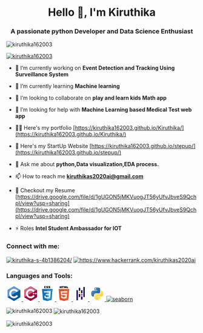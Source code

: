 <h1 align="center">Hello 👋, I'm Kiruthika</h1>
<h3 align="center">A passionate python Developer and Data Science Enthusiast</h3>

<p align="left"> <img src="https://komarev.com/ghpvc/?username=kiruthika162003&label=Profile%20views&color=0e75b6&style=flat" alt="kiruthika162003" /> </p>

<p align="left"> <a href="https://github.com/ryo-ma/github-profile-trophy"><img src="https://github-profile-trophy.vercel.app/?username=kiruthika162003" alt="kiruthika162003" /></a> </p>

- 🔭 I’m currently working on **Event Detection and Tracking Using Surveillance System**

- 🌱 I’m currently learning **Machine learning**

- 👯 I’m looking to collaborate on **play and learn kids Math app**

- 🤝 I’m looking for help with **Machine Learning based Medical Test web app**

- 👨‍💻 Here's my portfolio [https://kiruthika162003.github.io/Kiruthika/](https://kiruthika162003.github.io/Kiruthika/)

- 📝 Here's my StartUp Website [https://kiruthika162003.github.io/stepup/](https://kiruthika162003.github.io/stepup/)

- 💬 Ask me about **python,Data visualization,EDA process.**

- 📫 How to reach me **kiruthikas2020ai@gmail.com**

- 📄 Checkout my Resume [https://drive.google.com/file/d/1gUGON5jMKVuogJT56yUfvJbveS9QchpI/view?usp=sharing](https://drive.google.com/file/d/1gUGON5jMKVuogJT56yUfvJbveS9QchpI/view?usp=sharing)

- ⚡ Roles **Intel Student Ambassador for IOT**

<h3 align="left">Connect with me:</h3>
<p align="left">
<a href="https://linkedin.com/in/kiruthika-s-4b1386204/" target="blank"><img align="center" src="https://raw.githubusercontent.com/rahuldkjain/github-profile-readme-generator/master/src/images/icons/Social/linked-in-alt.svg" alt="kiruthika-s-4b1386204/" height="30" width="40" /></a>
<a href="https://www.hackerrank.com/https://www.hackerrank.com/kiruthikas2020ai" target="blank"><img align="center" src="https://raw.githubusercontent.com/rahuldkjain/github-profile-readme-generator/master/src/images/icons/Social/hackerrank.svg" alt="https://www.hackerrank.com/kiruthikas2020ai" height="30" width="40" /></a>
</p>

<h3 align="left">Languages and Tools:</h3>
<p align="left"> <a href="https://www.cprogramming.com/" target="_blank" rel="noreferrer"> <img src="https://raw.githubusercontent.com/devicons/devicon/master/icons/c/c-original.svg" alt="c" width="40" height="40"/> </a> <a href="https://www.w3schools.com/cpp/" target="_blank" rel="noreferrer"> <img src="https://raw.githubusercontent.com/devicons/devicon/master/icons/cplusplus/cplusplus-original.svg" alt="cplusplus" width="40" height="40"/> </a> <a href="https://www.w3schools.com/css/" target="_blank" rel="noreferrer"> <img src="https://raw.githubusercontent.com/devicons/devicon/master/icons/css3/css3-original-wordmark.svg" alt="css3" width="40" height="40"/> </a> <a href="https://www.w3.org/html/" target="_blank" rel="noreferrer"> <img src="https://raw.githubusercontent.com/devicons/devicon/master/icons/html5/html5-original-wordmark.svg" alt="html5" width="40" height="40"/> </a> <a href="https://pandas.pydata.org/" target="_blank" rel="noreferrer"> <img src="https://raw.githubusercontent.com/devicons/devicon/2ae2a900d2f041da66e950e4d48052658d850630/icons/pandas/pandas-original.svg" alt="pandas" width="40" height="40"/> </a> <a href="https://www.python.org" target="_blank" rel="noreferrer"> <img src="https://raw.githubusercontent.com/devicons/devicon/master/icons/python/python-original.svg" alt="python" width="40" height="40"/> </a> <a href="https://seaborn.pydata.org/" target="_blank" rel="noreferrer"> <img src="https://seaborn.pydata.org/_images/logo-mark-lightbg.svg" alt="seaborn" width="40" height="40"/> </a> </p>

<p><img align="left" src="https://github-readme-stats.vercel.app/api/top-langs?username=kiruthika162003&show_icons=true&locale=en&layout=compact" alt="kiruthika162003" /></p>

<p>&nbsp;<img align="center" src="https://github-readme-stats.vercel.app/api?username=kiruthika162003&show_icons=true&locale=en" alt="kiruthika162003" /></p>

<p><img align="center" src="https://github-readme-streak-stats.herokuapp.com/?user=kiruthika162003&" alt="kiruthika162003" /></p>


